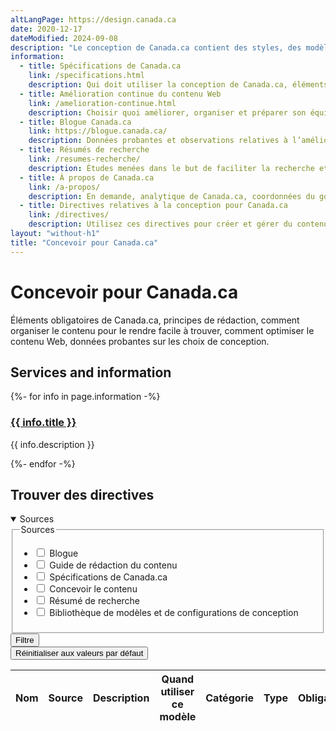 ```yaml
---
altLangPage: https://design.canada.ca
date: 2020-12-17
dateModified: 2024-09-08
description: "Le conception de Canada.ca contient des styles, des modèles et des configurations réutilisables qui rendent les services numériques du gouvernement du Canada plus conviviaux, plus cohérents et plus fiables."
information:
  - title: Spécifications de Canada.ca
    link: /specifications.html
    description: Qui doit utiliser la conception de Canada.ca, éléments obligatoires, principes de conception, architecture de l’information et trouvabilité, modèles et configurations
  - title: Amélioration continue du contenu Web
    link: /amelioration-continue.html
    description: Choisir quoi améliorer, organiser et préparer son équipe, recherche et prototypage, concevoir le contenu, suivi et mesure du succès
  - title: Blogue Canada.ca
    link: https://blogue.canada.ca/
    description: Données probantes et observations relatives à l’amélioration de l’information et des services dans Canada.ca
  - title: Résumés de recherche
    link: /resumes-recherche/
    description: Études menées dans le but de faciliter la recherche et la compréhension des informations et services du gouvernement du Canada
  - title: À propos de Canada.ca
    link: /a-propos/
    description: En demande, analytique de Canada.ca, coordonnées du gouvernement du Canada
  - title: Directives relatives à la conception pour Canada.ca
    link: /directives/
    description: Utilisez ces directives pour créer et gérer du contenu Web
layout: "without-h1"
title: "Concevoir pour Canada.ca"
---
```

<h1 property="name" id="wb-cont" dir="ltr">Concevoir pour Canada.ca</h1>
<p>Éléments obligatoires de Canada.ca, principes de rédaction, comment organiser le contenu pour le rendre facile à trouver, comment optimiser le contenu Web, données probantes sur les choix de conception.</p>

<section class="gc-srvinfo">
  <h2 class="wb-inv">Services and information</h2>
  <div class="row wb-eqht-grd">
    {%- for info in page.information -%}
    <div class="col-lg-4 col-md-6">
      <h3><a href="{{ info.link }}">{{ info.title }}</a></h3>
      <p>{{ info.description }}</p>
    </div>
    {%- endfor -%}
  </div>
</section>

<section>
  <h2>Trouver des directives</h2>
  <div class="row mrgn-tp-md">
    <div class="col-md-3 small">
      <details open>
        <summary class="bg-primary text-center">Sources</summary>
        <form class="wb-tables-filter mrgn-lft-md mrgn-rght-md" data-bind-to="design" data-gc-analytics-formname="ESDC|EDSC:Find guidance filter" data-gc-analytics-collect='[{"value":"input[type=checkbox]","emptyField": "n/a"}]'>
          <div class="row">
            <div class="form-group">
              <fieldset>
                <legend class="wb-inv"><span class="field-name">Sources</span></legend>
                <ul class="list-unstyled">
                  <li class="checkbox">
                    <label for="dt_source1">
                      <input type="checkbox" id="dt_source1" name="dt_source" data-column="1" value="Blogue">
                      Blogue</label>
                  </li>
                  <li class="checkbox">
                    <label for="dt_source2">
                      <input type="checkbox" id="dt_source2" name="dt_source" data-column="1" value="Guide de rédaction du contenu">
                      Guide de rédaction du contenu</label>
                  </li>
                  <li class="checkbox">
                    <label for="dt_source3">
                      <input type="checkbox" id="dt_source3" name="dt_source" data-column="1" value="Spécifications de Canada.ca">
                      Spécifications de Canada.ca</label>
                  </li>
                  <li class="checkbox">
                    <label for="dt_source4">
                      <input type="checkbox" id="dt_source4" name="dt_source" data-column="1" value="Concevoir le contenu">
                      Concevoir le contenu</label>
                  </li>
                  <li class="checkbox">
                    <label for="dt_source5">
                      <input type="checkbox" id="dt_source5" name="dt_source" data-column="1" value="Résumé de recherche">
                      Résumé de recherche</label>
                  </li>
                  <li class="checkbox">
                    <label for="dt_source6">
                      <input type="checkbox" id="dt_source6" name="dt_source" data-column="1" value="Bibliothèque de modèles et de configurations de conception">
                      Bibliothèque de modèles et de configurations de conception</label>
                  </li>
                </ul>
              </fieldset>
            </div>
            <div class="col-md-12">
              <button type="submit" class="btn btn-primary full-width" aria-controls="dataset-filter"><span class="fas fa-filter mrgn-rght-sm"></span> Filtre</button>
            </div>
            <div class="col-md-12 mrgn-tp-md">
              <button type="reset" class="btn btn-default full-width">Réinitialiser aux valeurs par défaut</button>
            </div>
          </div>
        </form>
      </details>
    </div>
    <div class="col-md-9">
      <div class="panel panel-default">
        <div class="mrgn-tp-md mrgn-bttm-md">
          <table class="wb-tables table table-striped small mrgn-tp-lg brdr-tp" aria-live="polite" id="design" data-page-length="25" data-wb-tables="{
            &quot;bDeferRender&quot;: true,
            &quot;ajaxSource&quot;: &quot;./ajax/patterns-01-fr.json&quot;,
            &quot;order&quot;: [0, &quot;asc&quot;],
            &quot;paging&quot;: true,
            &quot;info&quot;: true,
            &quot;columns&quot;: [
            { &quot;data&quot;: &quot;NAME&quot;, &quot;className&quot;: &quot;&quot; },
            { &quot;data&quot;: &quot;SOURCE&quot;, &quot;className&quot;: &quot;&quot; },
            { &quot;data&quot;: &quot;DESCRIPTION&quot;, &quot;className&quot;: &quot;&quot;, &quot;orderable&quot;: false },
            { &quot;data&quot;: &quot;WHENTOUSE&quot;,  &quot;visible&quot;: false },
            { &quot;data&quot;: &quot;CATEGORY&quot;,  &quot;visible&quot;: false },
            { &quot;data&quot;: &quot;TYPE&quot;,  &quot;visible&quot;: false },
            { &quot;data&quot;: &quot;MANDATORY&quot;,  &quot;visible&quot;: false },
            { &quot;data&quot;: &quot;TANDP&quot;,  &quot;visible&quot;: false }
            ]
            }">
            <thead>
              <tr>
                <th class="col-md-05">Nom</th>
                <th class="col-md-02">Source</th>
                <th class="col-md-05">Description</th>
                <th>Quand utiliser ce modèle</th>
                <th>Catégorie</th>
                <th>Type</th>
                <th>Obligatoire</th>
                <th>les modèles</th>
              </tr>
            </thead>
          </table>
        </div>
      </div>
    </div>
  </div>
</section>
